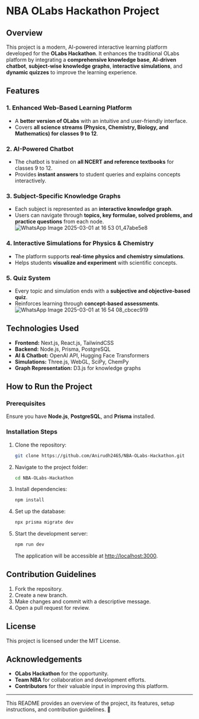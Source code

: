 # NBA OLabs Hackathon Project

## Overview
This project is a modern, AI-powered interactive learning platform developed for the **OLabs Hackathon**. It enhances the traditional OLabs platform by integrating a **comprehensive knowledge base**, **AI-driven chatbot**, **subject-wise knowledge graphs**, **interactive simulations**, and **dynamic quizzes** to improve the learning experience.

## Features

### 1. **Enhanced Web-Based Learning Platform**
   - A **better version of OLabs** with an intuitive and user-friendly interface.
   - Covers **all science streams (Physics, Chemistry, Biology, and Mathematics) for classes 9 to 12**.

### 2. **AI-Powered Chatbot**
   - The chatbot is trained on **all NCERT and reference textbooks** for classes 9 to 12.
   - Provides **instant answers** to student queries and explains concepts interactively.

### 3. **Subject-Specific Knowledge Graphs**
   - Each subject is represented as an **interactive knowledge graph**.
   - Users can navigate through **topics, key formulae, solved problems, and practice questions** from each node.
     ![WhatsApp Image 2025-03-01 at 16 53 01_47abe5e8](https://github.com/user-attachments/assets/05288157-b9b8-43ac-ad42-23e1a243f999)


### 4. **Interactive Simulations for Physics & Chemistry**
   - The platform supports **real-time physics and chemistry simulations**.
   - Helps students **visualize and experiment** with scientific concepts.

### 5. **Quiz System**
   - Every topic and simulation ends with a **subjective and objective-based quiz**.
   - Reinforces learning through **concept-based assessments**.
     ![WhatsApp Image 2025-03-01 at 16 54 08_cbcec919](https://github.com/user-attachments/assets/21ac40a8-2037-4b83-827e-55c5fb9d2668)


## Technologies Used
- **Frontend:** Next.js, React.js, TailwindCSS
- **Backend:** Node.js, Prisma, PostgreSQL
- **AI & Chatbot:** OpenAI API, Hugging Face Transformers
- **Simulations:** Three.js, WebGL, SciPy, ChemPy
- **Graph Representation:** D3.js for knowledge graphs

## How to Run the Project

### Prerequisites
Ensure you have **Node.js**, **PostgreSQL**, and **Prisma** installed.

### Installation Steps
1. Clone the repository:
   ```bash
   git clone https://github.com/Anirudh2465/NBA-OLabs-Hackathon.git
   ```
2. Navigate to the project folder:
   ```bash
   cd NBA-OLabs-Hackathon
   ```
3. Install dependencies:
   ```bash
   npm install
   ```
4. Set up the database:
   ```bash
   npx prisma migrate dev
   ```
5. Start the development server:
   ```bash
   npm run dev
   ```
   The application will be accessible at [http://localhost:3000](http://localhost:3000).

## Contribution Guidelines
1. Fork the repository.
2. Create a new branch.
3. Make changes and commit with a descriptive message.
4. Open a pull request for review.

## License
This project is licensed under the MIT License.

## Acknowledgements
- **OLabs Hackathon** for the opportunity.
- **Team NBA** for collaboration and development efforts.
- **Contributors** for their valuable input in improving this platform.

---
This README provides an overview of the project, its features, setup instructions, and contribution guidelines. 🚀

